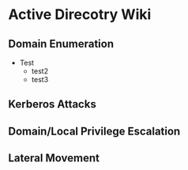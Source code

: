 # Active Direcotry Wiki

## Domain Enumeration 
- Test
  - test2 
  - test3

## Kerberos Attacks 

## Domain/Local Privilege Escalation

## Lateral Movement
